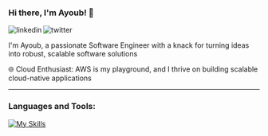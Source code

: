 ### Hi there, I'm Ayoub! 👋

<p>
    <a href="https://www.linkedin.com/in/ayoubmz/">
      <img align="left" alt="linkedin" src="https://img.shields.io/badge/LinkedIn-0077B5?style=for-the-badge&logo=linkedin&logoColor=white" />
   </a>
   <a href="https://twitter.com/ayoub_boumehraz">
      <img align="left" alt="twitter" src="https://img.shields.io/badge/Twitter-1DA1F2?style=for-the-badge&logo=twitter&logoColor=white" />
   </a>&nbsp;&nbsp;
</p>
<p>I'm Ayoub, a passionate Software Engineer with a knack for turning ideas into robust, scalable software solutions </p>
<p> 🌐 Cloud Enthusiast: AWS is my playground, and I thrive on building scalable cloud-native applications </p>
<hr>

### Languages and Tools:

[![My Skills](https://skillicons.dev/icons?i=js,typescript,nodejs,java,angular,react,mongodb,docker,aws,git,vscode,vim)](https://skillicons.dev)

